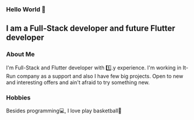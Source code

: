 ### Hello World 👋
## I am a Full-Stack developer and future Flutter developer
### About Me
I'm Full-Stack and Flutter developer with 1️⃣.y experience. I'm working in It-Run company as a support and also I have few big projects.
Open to new and interesting offers and ain't afraid to try something new.
### Hobbies
Besides programming💻, I love play basketball🏀
<!-- ### Skills -->
